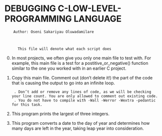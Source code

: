 #		DEBUGGING C-LOW-LEVEL-PROGRAMMING LANGUAGE


	
		Author: Oseni Sakariyau Oluwadamilare



	      This file will denote what each script does


0. In most projects, we often give you only one main file to test with. For example, this main file is a test for a postitive_or_negative() function similar to the one you worked with in an earlier C project.


1. Copy this main file. Comment out (don’t delete it!) the part of the code that is causing the output to go into an infinite loop.

    	. Don’t add or remove any lines of code, as we will be checking your line count. You are only allowed to comment out existing code.
    	. You do not have to compile with -Wall -Werror -Wextra -pedantic for this task.


2. This program prints the largest of three integers.


3. This program converts a date to the day of year and determines how many days are left in the year, taking leap year into consideration.


